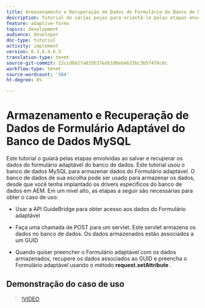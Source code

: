 ```yaml
---
title: Armazenamento e Recuperação de Dados de Formulário do Banco de Dados MySQL
description: Tutorial de várias peças para orientá-lo pelas etapas envolvidas no armazenamento e recuperação de dados do formulário
feature: adaptive-forms
topics: development
audience: developer
doc-type: tutorial
activity: implement
version: 6.3,6.4,6.5
translation-type: tm+mt
source-git-commit: 22ccd6627a035b37edb180eb4633bc3b57470c0c
workflow-type: tm+mt
source-wordcount: '164'
ht-degree: 0%

---
```



# Armazenamento e Recuperação de Dados de Formulário Adaptável do Banco de Dados MySQL

Este tutorial o guiará pelas etapas envolvidas ao salvar e recuperar os dados do formulário adaptável do banco de dados. Este tutorial usou o banco de dados MySQL para armazenar dados do Formulário adaptável. O banco de dados de sua escolha pode ser usado para armazenar os dados, desde que você tenha implantado os drivers específicos do banco de dados em AEM. Em um nível alto, as etapas a seguir são necessárias para obter o caso de uso:

* Usar a API GuideBridge para obter acesso aos dados do Formulário adaptável

* Faça uma chamada de POST para um servlet. Este servlet armazena os dados no banco de dados. Os dados armazenados estão associados a um GUID

* Quando quiser preencher o Formulário adaptável com os dados armazenados, recupere os dados associados ao GUID e preencha o Formulário adaptável usando o método **request.setAttribute** .

## Demonstração do caso de uso

>[!VIDEO](https://video.tv.adobe.com/v/27829?quality=9&learn=on)
